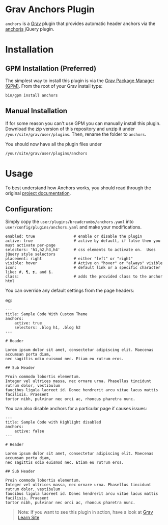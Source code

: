 # Grav Anchors Plugin


`anchors` is a [Grav](http://github.com/getgrav/grav) plugin that provides automatic header anchors via the [anchorjs](http://bryanbraun.github.io/anchorjs) jQuery plugin.

# Installation

## GPM Installation (Preferred)

The simplest way to install this plugin is via the [Grav Package Manager (GPM)](http://learn.getgrav.org/advanced/grav-gpm).  From the root of your Grav install type:

    bin/gpm install anchors

## Manual Installation 

If for some reason you can't use GPM you can manually install this plugin. Download the zip version of this repository and unzip it under `/your/site/grav/user/plugins`. Then, rename the folder to `anchors`.

You should now have all the plugin files under

	/your/site/grav/user/plugins/anchors

# Usage

To best understand how Anchors works, you should read through the original [project documentation](https://github.com/bryanbraun/anchorjs).

## Configuration:

Simply copy the `user/plugins/breadcrumbs/anchors.yaml` into `user/config/plugins/anchors.yaml` and make your modifications.

    enabled: true                 # enable or disable the plugin
    active: true                  # active by default, if false then you must activate per-page
    selectors: 'h1,h2,h3,h4'      # css elements to activate on.  Uses jQuery style selectors
    placement: right              # either "left" or "right"
    visible: hover                # Active on "hover" or "always" visible
    icon:                         # default link or a specific character like: #, ¶, ❡, and §.
    class:                        # adds the provided class to the anchor html

You can override any default settings from the page headers:

eg:

    ---
    title: Sample Code With Custom Theme
    anchors:
        active: true
        selectors: .blog h1, .blog h2
    ---

    # Header

    Lorem ipsum dolor sit amet, consectetur adipiscing elit. Maecenas accumsan porta diam, 
    nec sagittis odio euismod nec. Etiam eu rutrum eros. 

    ## Sub Header

    Proin commodo lobortis elementum. 
    Integer vel ultrices massa, nec ornare urna. Phasellus tincidunt rutrum dolor, vestibulum 
    faucibus ligula laoreet id. Donec hendrerit arcu vitae lacus mattis facilisis. Praesent 
    tortor nibh, pulvinar nec orci ac, rhoncus pharetra nunc.


You can also disable anchors for a particular page if causes issues:

    ---
    title: Sample Code with Highlight disabled
    anchors:
        active: false
    ---

    # Header

    Lorem ipsum dolor sit amet, consectetur adipiscing elit. Maecenas accumsan porta diam, 
    nec sagittis odio euismod nec. Etiam eu rutrum eros. 

    ## Sub Header

    Proin commodo lobortis elementum. 
    Integer vel ultrices massa, nec ornare urna. Phasellus tincidunt rutrum dolor, vestibulum 
    faucibus ligula laoreet id. Donec hendrerit arcu vitae lacus mattis facilisis. Praesent 
    tortor nibh, pulvinar nec orci ac, rhoncus pharetra nunc.


> Note: If you want to see this plugin in action, have a look at [Grav Learn Site](http://learn.getgrav.org)
